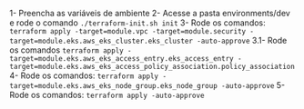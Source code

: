 1- Preencha as variáveis de ambiente
2- Acesse a pasta environments/dev e rode o comando `./terraform-init.sh init`
3- Rode os comandos: `terraform apply -target=module.vpc -target=module.security -target=module.eks.aws_eks_cluster.eks_cluster -auto-approve`
3.1- Rode os comandos `terraform apply -target=module.eks.aws_eks_access_entry.eks_access_entry -target=module.eks.aws_eks_access_policy_association.policy_association`
4- Rode os comandos: `terraform apply -target=module.eks.aws_eks_node_group.eks_node_group -auto-approve`
5- Rode os comandos: `terraform apply -auto-approve`
